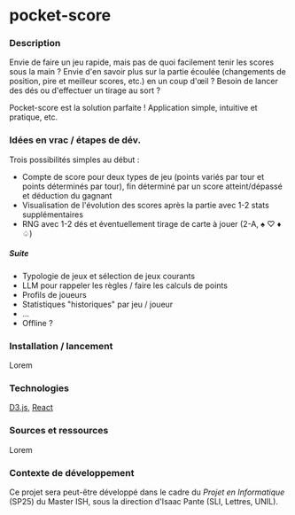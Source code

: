# pocket-score

### Description

Envie de faire un jeu rapide, mais pas de quoi facilement tenir les scores sous la main ?
Envie d'en savoir plus sur la partie écoulée (changements de position, pire et meilleur scores, etc.) en un coup d'œil ?
Besoin de lancer des dés ou d'effectuer un tirage au sort ?

Pocket-score est la solution parfaite ! Application simple, intuitive et pratique, etc.

### Idées en vrac / étapes de dév.

Trois possibilités simples au début :
- Compte de score pour deux types de jeu (points variés par tour et points déterminés par tour), fin déterminé par un score atteint/dépassé et déduction du gagnant
- Visualisation de l'évolution des scores après la partie avec 1-2 stats supplémentaires
- RNG avec 1-2 dés et éventuellement tirage de carte à jouer (2-A, ♠ ♡ ♦ ♤)

##### Suite

- Typologie de jeux et sélection de jeux courants
- LLM pour rappeler les règles / faire les calculs de points
- Profils de joueurs
- Statistiques "historiques" par jeu / joueur
- ...
- Offline ?


### Installation / lancement

Lorem

### Technologies

[D3.js](https://d3js.org/), [React](https://react.dev/)

### Sources et ressources

Lorem

### Contexte de développement

Ce projet sera peut-être développé dans le cadre du _Projet en Informatique_ (SP25) du Master ISH, sous la direction d'Isaac Pante (SLI, Lettres, UNIL).
